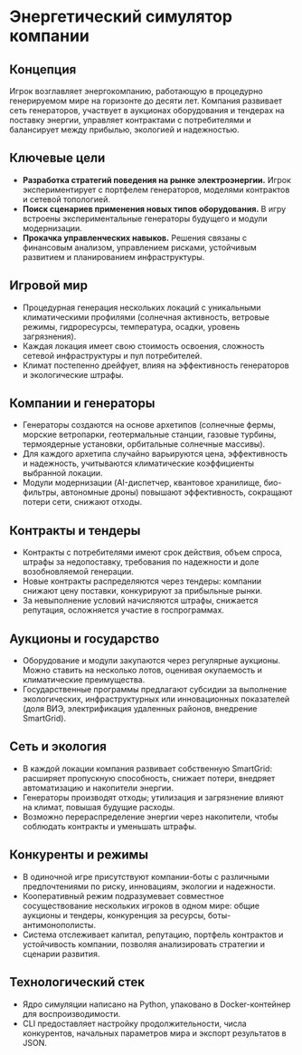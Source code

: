 # Энергетический симулятор компании

## Концепция

Игрок возглавляет энергокомпанию, работающую в процедурно генерируемом мире на горизонте до десяти лет. Компания развивает сеть генераторов, участвует в аукционах оборудования и тендерах на поставку энергии, управляет контрактами с потребителями и балансирует между прибылью, экологией и надежностью.

## Ключевые цели

- **Разработка стратегий поведения на рынке электроэнергии.** Игрок экспериментирует с портфелем генераторов, моделями контрактов и сетевой топологией.
- **Поиск сценариев применения новых типов оборудования.** В игру встроены экспериментальные генераторы будущего и модули модернизации.
- **Прокачка управленческих навыков.** Решения связаны с финансовым анализом, управлением рисками, устойчивым развитием и планированием инфраструктуры.

## Игровой мир

- Процедурная генерация нескольких локаций с уникальными климатическими профилями (солнечная активность, ветровые режимы, гидроресурсы, температура, осадки, уровень загрязнения).
- Каждая локация имеет свою стоимость освоения, сложность сетевой инфраструктуры и пул потребителей.
- Климат постепенно дрейфует, влияя на эффективность генераторов и экологические штрафы.

## Компании и генераторы

- Генераторы создаются на основе архетипов (солнечные фермы, морские ветропарки, геотермальные станции, газовые турбины, термоядерные установки, орбитальные солнечные массивы).
- Для каждого архетипа случайно варьируются цена, эффективность и надежность, учитываются климатические коэффициенты выбранной локации.
- Модули модернизации (AI-диспетчер, квантовое хранилище, био-фильтры, автономные дроны) повышают эффективность, сокращают потери сети, снижают отходы.

## Контракты и тендеры

- Контракты с потребителями имеют срок действия, объем спроса, штрафы за недопоставку, требования по надежности и доле возобновляемой генерации.
- Новые контракты распределяются через тендеры: компании снижают цену поставки, конкурируют за прибыльные рынки.
- За невыполнение условий начисляются штрафы, снижается репутация, осложняется участие в госпрограммах.

## Аукционы и государство

- Оборудование и модули закупаются через регулярные аукционы. Можно ставить на несколько лотов, оценивая окупаемость и климатические преимущества.
- Государственные программы предлагают субсидии за выполнение экологических, инфраструктурных или инновационных показателей (доля ВИЭ, электрификация удаленных районов, внедрение SmartGrid).

## Сеть и экология

- В каждой локации компания развивает собственную SmartGrid: расширяет пропускную способность, снижает потери, внедряет автоматизацию и накопители энергии.
- Генераторы производят отходы; утилизация и загрязнение влияют на климат, повышая будущие расходы.
- Возможно перераспределение энергии через накопители, чтобы соблюдать контракты и уменьшать штрафы.

## Конкуренты и режимы

- В одиночной игре присутствуют компании-боты с различными предпочтениями по риску, инновациям, экологии и надежности.
- Кооперативный режим подразумевает совместное сосуществование нескольких игроков в одном мире: общие аукционы и тендеры, конкуренция за ресурсы, боты-антимонополисты.
- Система отслеживает капитал, репутацию, портфель контрактов и устойчивость компании, позволяя анализировать стратегии и сценарии развития.

## Технологический стек

- Ядро симуляции написано на Python, упаковано в Docker-контейнер для воспроизводимости.
- CLI предоставляет настройку продолжительности, числа конкурентов, начальных параметров мира и экспорт результатов в JSON.
